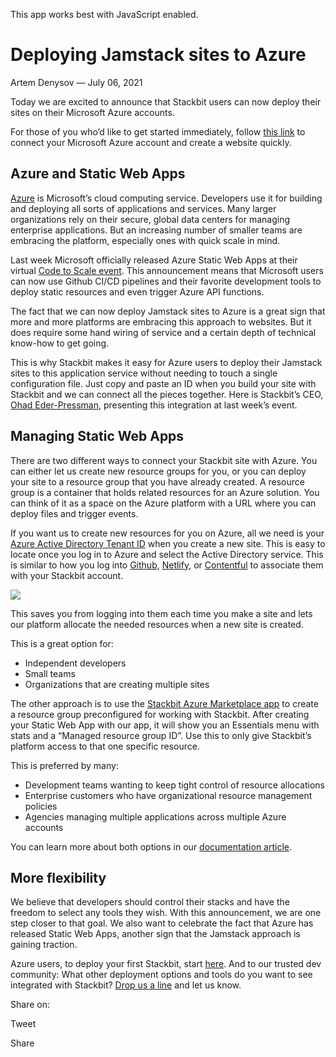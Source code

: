 This app works best with JavaScript enabled.

# Deploying Jamstack sites to Azure

Artem Denysov — July 06, 2021

Today we are excited to announce that Stackbit users can now deploy their sites on their Microsoft Azure accounts.

For those of you who’d like to get started immediately, follow [this link](https://app.stackbit.com/create?deployment=azure) to connect your Microsoft Azure account and create a website quickly.

## Azure and Static Web Apps

[Azure](https://azure.microsoft.com/) is Microsoft’s cloud computing service. Developers use it for building and deploying all sorts of applications and services. Many larger organizations rely on their secure, global data centers for managing enterprise applications. But an increasing number of smaller teams are embracing the platform, especially ones with quick scale in mind.

Last week Microsoft officially released Azure Static Web Apps at their virtual [Code to Scale event](https://docs.microsoft.com/en-us/events/learntv/swa-cts-june-2021/?WT.mc_ID=swa-124587-memckenn). This announcement means that Microsoft users can now use Github CI/CD pipelines and their favorite development tools to deploy static resources and even trigger Azure API functions.

The fact that we can now deploy Jamstack sites to Azure is a great sign that more and more platforms are embracing this approach to websites. But it does require some hand wiring of service and a certain depth of technical know-how to get going.

This is why Stackbit makes it easy for Azure users to deploy their Jamstack sites to this application service without needing to touch a single configuration file. Just copy and paste an ID when you build your site with Stackbit and we can connect all the pieces together. Here is Stackbit’s CEO, [Ohad Eder-Pressman](https://twitter.com/ohadpr?s=20), presenting this integration at last week’s event.

## Managing Static Web Apps

There are two different ways to connect your Stackbit site with Azure. You can either let us create new resource groups for you, or you can deploy your site to a resource group that you have already created. A resource group is a container that holds related resources for an Azure solution. You can think of it as a space on the Azure platform with a URL where you can deploy files and trigger events.

If you want us to create new resources for you on Azure, all we need is your [Azure Active Directory Tenant ID](https://docs.microsoft.com/en-us/azure/active-directory/develop/quickstart-create-new-tenant) when you create a new site. This is easy to locate once you log in to Azure and select the Active Directory service. This is similar to how you log into [Github](https://github.com), [Netlify](https://netlify.com), or [Contentful](https://www.contentful.com/) to associate them with your Stackbit account.

![](https://lh6.googleusercontent.com/j4lxXu_VItc7DUqT6n38qMydKAgon9fygBz8yCDeJRaleb2Hq72AIuDzDGUMT1uOGacZ7wqtcLD-KHJuDyOUOPKSNwR3PAacPCP0JKxQHwTt0Z1tQCkqxrIxKZ4bB4eVx-cg3Mj0)

This saves you from logging into them each time you make a site and lets our platform allocate the needed resources when a new site is created.

This is a great option for:

- Independent developers
- Small teams
- Organizations that are creating multiple sites

The other approach is to use the [Stackbit Azure Marketplace app](https://azuremarketplace.microsoft.com/en-us/marketplace/apps/stackbit1606600345290.stackbithq?tab=overview) to create a resource group preconfigured for working with Stackbit. After creating your Static Web App with our app, it will show you an Essentials menu with stats and a “Managed resource group ID”. Use this to only give Stackbit’s platform access to that one specific resource.

This is preferred by many:

- Development teams wanting to keep tight control of resource allocations
- Enterprise customers who have organizational resource management policies
- Agencies managing multiple applications across multiple Azure accounts

You can learn more about both options in our [documentation article](https://www.stackbit.com/docs/user-manual/services/#azure).

## More flexibility

We believe that developers should control their stacks and have the freedom to select any tools they wish. With this announcement, we are one step closer to that goal. We also want to celebrate the fact that Azure has released Static Web Apps, another sign that the Jamstack approach is gaining traction.

Azure users, to deploy your first Stackbit, start [here](http://app.stackbit.com/create?deployment=azure&theme=diy). And to our trusted dev community: What other deployment options and tools do you want to see integrated with Stackbit? [Drop us a line](https://stackbit.com/contact) and let us know.

<span class="post-share-title">Share on:</span>

Tweet

Share

<!-- -->

<!-- -->
